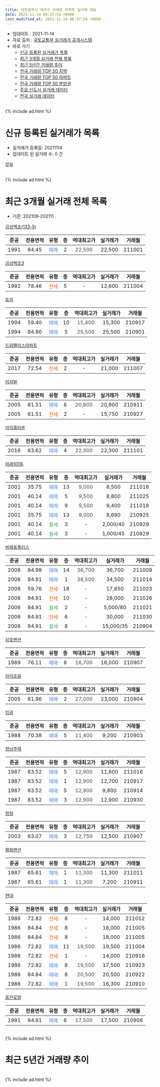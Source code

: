 ```yaml
---
title: 대전광역시 대덕구 비래동 아파트 실거래 정보
date: 2021-11-14 06:37:54 +0900
last_modified_at: 2021-11-14 06:37:54 +0900
---
```


* 업데이트 : 2021-11-14
* 자료 출처 : [국토교통부 실거래가 공개시스템](http://rt.molit.go.kr)
* 바로 가기
    * [신규 등록된 실거래가 목록](#신규-등록된-실거래가-목록)
    * [최근 3개월 실거래 전체 목록](#최근-3개월-실거래-전체-목록)
    * [최근 5년간 거래량 추이](#최근-5년간-거래량-추이)
    * [전국 거래량 TOP 50 지역](https://inasie.github.io/apt-trade-info/최근-3개월-전국에서-가장-거래가-많이-발생한-지역)
    * [전국 거래량 TOP 50 아파트](https://inasie.github.io/apt-trade-info/최근-3개월-전국에서-가장-거래가-많이-발생한-아파트)
    * [전국 거래량 TOP 50 분양권](https://inasie.github.io/apt-trade-info/최근-3개월-전국에서-가장-거래가-많이-발생한-분양권)
    * [주요 신도시 실거래 데이터](https://inasie.github.io/apt-trade-info/주요-신도시)
    * [전국 실거래 데이터](https://inasie.github.io/apt-trade-info/전국)
<br>
{% include ad.html %}
<br>

# 신규 등록된 실거래가 목록
* 실거래가 등록일: 20211114
* 업데이트 된 실거래 수: 0 건

없음

<br>
{% include ad.html %}
<br>

# 최근 3개월 실거래 전체 목록
* 기준: 202109-202111


[금성백조(133-5)](https://search.naver.com/search.naver?query=%EB%8C%80%EC%A0%84%EA%B4%91%EC%97%AD%EC%8B%9C+%EB%8C%80%EB%8D%95%EA%B5%AC+%EB%B9%84%EB%9E%98%EB%8F%99+%EA%B8%88%EC%84%B1%EB%B0%B1%EC%A1%B0%28133-5%29)

|준공|전용면적|유형|층|역대최고가|실거래가|거래월|
|:---:|:---:|:---:|:---:|:---:|:---:|:---:|
|1991|84.45|<span style="color:#4285f3">매매</span>|2|<span style="color:#444444">22,500</span>|22,500|211001|

[금성백조3](https://search.naver.com/search.naver?query=%EB%8C%80%EC%A0%84%EA%B4%91%EC%97%AD%EC%8B%9C+%EB%8C%80%EB%8D%95%EA%B5%AC+%EB%B9%84%EB%9E%98%EB%8F%99+%EA%B8%88%EC%84%B1%EB%B0%B1%EC%A1%B03)

|준공|전용면적|유형|층|역대최고가|실거래가|거래월|
|:---:|:---:|:---:|:---:|:---:|:---:|:---:|
|1992|78.46|<span style="color:#ff5a00">전세</span>|5|<span style="color:#444444">-</span>|12,600|211004|

[둥지](https://search.naver.com/search.naver?query=%EB%8C%80%EC%A0%84%EA%B4%91%EC%97%AD%EC%8B%9C+%EB%8C%80%EB%8D%95%EA%B5%AC+%EB%B9%84%EB%9E%98%EB%8F%99+%EB%91%A5%EC%A7%80)

|준공|전용면적|유형|층|역대최고가|실거래가|거래월|
|:---:|:---:|:---:|:---:|:---:|:---:|:---:|
|1994|59.40|<span style="color:#4285f3">매매</span>|10|<span style="color:#444444">15,400</span>|15,300|210917|
|1994|84.90|<span style="color:#4285f3">매매</span>|5|<span style="color:#444444">25,500</span>|25,500|210901|

[드림팰리스아파트](https://search.naver.com/search.naver?query=%EB%8C%80%EC%A0%84%EA%B4%91%EC%97%AD%EC%8B%9C+%EB%8C%80%EB%8D%95%EA%B5%AC+%EB%B9%84%EB%9E%98%EB%8F%99+%EB%93%9C%EB%A6%BC%ED%8C%B0%EB%A6%AC%EC%8A%A4%EC%95%84%ED%8C%8C%ED%8A%B8)

|준공|전용면적|유형|층|역대최고가|실거래가|거래월|
|:---:|:---:|:---:|:---:|:---:|:---:|:---:|
|2017|72.54|<span style="color:#ff5a00">전세</span>|2|<span style="color:#444444">-</span>|21,000|211007|

[리치빌](https://search.naver.com/search.naver?query=%EB%8C%80%EC%A0%84%EA%B4%91%EC%97%AD%EC%8B%9C+%EB%8C%80%EB%8D%95%EA%B5%AC+%EB%B9%84%EB%9E%98%EB%8F%99+%EB%A6%AC%EC%B9%98%EB%B9%8C)

|준공|전용면적|유형|층|역대최고가|실거래가|거래월|
|:---:|:---:|:---:|:---:|:---:|:---:|:---:|
|2005|81.51|<span style="color:#4285f3">매매</span>|6|<span style="color:#444444">20,800</span>|20,800|210911|
|2005|81.51|<span style="color:#ff5a00">전세</span>|2|<span style="color:#444444">-</span>|15,750|210927|

[마이홈타운](https://search.naver.com/search.naver?query=%EB%8C%80%EC%A0%84%EA%B4%91%EC%97%AD%EC%8B%9C+%EB%8C%80%EB%8D%95%EA%B5%AC+%EB%B9%84%EB%9E%98%EB%8F%99+%EB%A7%88%EC%9D%B4%ED%99%88%ED%83%80%EC%9A%B4)

|준공|전용면적|유형|층|역대최고가|실거래가|거래월|
|:---:|:---:|:---:|:---:|:---:|:---:|:---:|
|2016|83.62|<span style="color:#4285f3">매매</span>|4|<span style="color:#444444">22,300</span>|22,300|211101|

[미래101동](https://search.naver.com/search.naver?query=%EB%8C%80%EC%A0%84%EA%B4%91%EC%97%AD%EC%8B%9C+%EB%8C%80%EB%8D%95%EA%B5%AC+%EB%B9%84%EB%9E%98%EB%8F%99+%EB%AF%B8%EB%9E%98101%EB%8F%99)

|준공|전용면적|유형|층|역대최고가|실거래가|거래월|
|:---:|:---:|:---:|:---:|:---:|:---:|:---:|
|2001|35.75|<span style="color:#4285f3">매매</span>|13|<span style="color:#444444">9,000</span>|8,500|211018|
|2001|40.14|<span style="color:#4285f3">매매</span>|5|<span style="color:#444444">9,500</span>|8,800|211025|
|2001|40.14|<span style="color:#4285f3">매매</span>|9|<span style="color:#444444">9,500</span>|9,400|211018|
|2001|35.75|<span style="color:#4285f3">매매</span>|13|<span style="color:#444444">9,000</span>|8,690|210925|
|2001|40.14|<span style="color:#34a853">월세</span>|3|<span style="color:#444444">-</span>|2,000/40|210929|
|2001|40.14|<span style="color:#34a853">월세</span>|3|<span style="color:#444444">-</span>|1,000/45|210929|

[비래휴플러스](https://search.naver.com/search.naver?query=%EB%8C%80%EC%A0%84%EA%B4%91%EC%97%AD%EC%8B%9C+%EB%8C%80%EB%8D%95%EA%B5%AC+%EB%B9%84%EB%9E%98%EB%8F%99+%EB%B9%84%EB%9E%98%ED%9C%B4%ED%94%8C%EB%9F%AC%EC%8A%A4)

|준공|전용면적|유형|층|역대최고가|실거래가|거래월|
|:---:|:---:|:---:|:---:|:---:|:---:|:---:|
|2006|84.99|<span style="color:#4285f3">매매</span>|14|<span style="color:#444444">36,700</span>|36,700|211009|
|2006|84.91|<span style="color:#4285f3">매매</span>|1|<span style="color:#444444">38,500</span>|34,500|211014|
|2006|59.76|<span style="color:#ff5a00">전세</span>|18|<span style="color:#444444">-</span>|17,850|211023|
|2006|84.91|<span style="color:#ff5a00">전세</span>|10|<span style="color:#444444">-</span>|28,000|211026|
|2006|84.91|<span style="color:#34a853">월세</span>|2|<span style="color:#444444">-</span>|5,000/80|211021|
|2006|84.91|<span style="color:#ff5a00">전세</span>|6|<span style="color:#444444">-</span>|30,000|211030|
|2006|84.91|<span style="color:#34a853">월세</span>|8|<span style="color:#444444">-</span>|15,000/35|210904|

[삼호맨션](https://search.naver.com/search.naver?query=%EB%8C%80%EC%A0%84%EA%B4%91%EC%97%AD%EC%8B%9C+%EB%8C%80%EB%8D%95%EA%B5%AC+%EB%B9%84%EB%9E%98%EB%8F%99+%EC%82%BC%ED%98%B8%EB%A7%A8%EC%85%98)

|준공|전용면적|유형|층|역대최고가|실거래가|거래월|
|:---:|:---:|:---:|:---:|:---:|:---:|:---:|
|1989|76.11|<span style="color:#4285f3">매매</span>|8|<span style="color:#444444">16,700</span>|16,000|210907|

[아이조움](https://search.naver.com/search.naver?query=%EB%8C%80%EC%A0%84%EA%B4%91%EC%97%AD%EC%8B%9C+%EB%8C%80%EB%8D%95%EA%B5%AC+%EB%B9%84%EB%9E%98%EB%8F%99+%EC%95%84%EC%9D%B4%EC%A1%B0%EC%9B%80)

|준공|전용면적|유형|층|역대최고가|실거래가|거래월|
|:---:|:---:|:---:|:---:|:---:|:---:|:---:|
|2005|81.96|<span style="color:#4285f3">매매</span>|2|<span style="color:#444444">27,000</span>|23,000|210904|

[임광](https://search.naver.com/search.naver?query=%EB%8C%80%EC%A0%84%EA%B4%91%EC%97%AD%EC%8B%9C+%EB%8C%80%EB%8D%95%EA%B5%AC+%EB%B9%84%EB%9E%98%EB%8F%99+%EC%9E%84%EA%B4%91)

|준공|전용면적|유형|층|역대최고가|실거래가|거래월|
|:---:|:---:|:---:|:---:|:---:|:---:|:---:|
|1988|70.38|<span style="color:#4285f3">매매</span>|5|<span style="color:#444444">11,400</span>|9,200|210903|

[정남주택](https://search.naver.com/search.naver?query=%EB%8C%80%EC%A0%84%EA%B4%91%EC%97%AD%EC%8B%9C+%EB%8C%80%EB%8D%95%EA%B5%AC+%EB%B9%84%EB%9E%98%EB%8F%99+%EC%A0%95%EB%82%A8%EC%A3%BC%ED%83%9D)

|준공|전용면적|유형|층|역대최고가|실거래가|거래월|
|:---:|:---:|:---:|:---:|:---:|:---:|:---:|
|1987|83.52|<span style="color:#4285f3">매매</span>|5|<span style="color:#444444">12,900</span>|11,600|211016|
|1987|83.52|<span style="color:#4285f3">매매</span>|1|<span style="color:#444444">12,900</span>|12,700|210917|
|1987|83.52|<span style="color:#4285f3">매매</span>|5|<span style="color:#444444">12,900</span>|9,800|210914|
|1987|83.52|<span style="color:#4285f3">매매</span>|3|<span style="color:#444444">12,900</span>|12,900|210930|

[청정](https://search.naver.com/search.naver?query=%EB%8C%80%EC%A0%84%EA%B4%91%EC%97%AD%EC%8B%9C+%EB%8C%80%EB%8D%95%EA%B5%AC+%EB%B9%84%EB%9E%98%EB%8F%99+%EC%B2%AD%EC%A0%95)

|준공|전용면적|유형|층|역대최고가|실거래가|거래월|
|:---:|:---:|:---:|:---:|:---:|:---:|:---:|
|2003|63.07|<span style="color:#4285f3">매매</span>|3|<span style="color:#444444">12,750</span>|12,500|210907|

[평화맨션](https://search.naver.com/search.naver?query=%EB%8C%80%EC%A0%84%EA%B4%91%EC%97%AD%EC%8B%9C+%EB%8C%80%EB%8D%95%EA%B5%AC+%EB%B9%84%EB%9E%98%EB%8F%99+%ED%8F%89%ED%99%94%EB%A7%A8%EC%85%98)

|준공|전용면적|유형|층|역대최고가|실거래가|거래월|
|:---:|:---:|:---:|:---:|:---:|:---:|:---:|
|1987|65.61|<span style="color:#4285f3">매매</span>|1|<span style="color:#444444">11,300</span>|11,300|211011|
|1987|65.61|<span style="color:#4285f3">매매</span>|1|<span style="color:#444444">11,300</span>|7,200|210911|

[현대](https://search.naver.com/search.naver?query=%EB%8C%80%EC%A0%84%EA%B4%91%EC%97%AD%EC%8B%9C+%EB%8C%80%EB%8D%95%EA%B5%AC+%EB%B9%84%EB%9E%98%EB%8F%99+%ED%98%84%EB%8C%80)

|준공|전용면적|유형|층|역대최고가|실거래가|거래월|
|:---:|:---:|:---:|:---:|:---:|:---:|:---:|
|1986|72.82|<span style="color:#ff5a00">전세</span>|8|<span style="color:#444444">-</span>|14,000|211012|
|1986|84.84|<span style="color:#ff5a00">전세</span>|8|<span style="color:#444444">-</span>|18,000|211005|
|1986|84.84|<span style="color:#ff5a00">전세</span>|8|<span style="color:#444444">-</span>|18,000|211005|
|1986|72.82|<span style="color:#4285f3">매매</span>|11|<span style="color:#444444">19,500</span>|19,500|211004|
|1986|72.82|<span style="color:#ff5a00">전세</span>|1|<span style="color:#444444">-</span>|14,000|210916|
|1986|72.82|<span style="color:#4285f3">매매</span>|8|<span style="color:#444444">19,500</span>|17,500|210923|
|1986|84.84|<span style="color:#4285f3">매매</span>|8|<span style="color:#444444">20,500</span>|20,500|210922|
|1986|72.82|<span style="color:#4285f3">매매</span>|1|<span style="color:#444444">19,500</span>|16,300|210910|

[흥진로얄](https://search.naver.com/search.naver?query=%EB%8C%80%EC%A0%84%EA%B4%91%EC%97%AD%EC%8B%9C+%EB%8C%80%EB%8D%95%EA%B5%AC+%EB%B9%84%EB%9E%98%EB%8F%99+%ED%9D%A5%EC%A7%84%EB%A1%9C%EC%96%84)

|준공|전용면적|유형|층|역대최고가|실거래가|거래월|
|:---:|:---:|:---:|:---:|:---:|:---:|:---:|
|1991|84.91|<span style="color:#4285f3">매매</span>|6|<span style="color:#444444">17,500</span>|17,500|210906|


<br>
{% include ad.html %}
<br>

# 최근 5년간 거래량 추이


<div style="width:100%;">
    <canvas id="deal_progress" height="200"></canvas>
</div>

<script>
new Chart(document.getElementById("deal_progress"), {
    type: 'line',
    data: {
        labels: ['201611','201612','201701','201702','201703','201704','201705','201706','201707','201708','201709','201710','201711','201712','201801','201802','201803','201804','201805','201806','201807','201808','201809','201810','201811','201812','201901','201902','201903','201904','201905','201906','201907','201908','201909','201910','201911','201912','202001','202002','202003','202004','202005','202006','202007','202008','202009','202010','202011','202012','202101','202102','202103','202104','202105','202106','202107','202108','202109','202110','202111'],
        datasets: [{
            label: '매매',
            pointRadius: 1,
            data: [11, 11, 10, 17, 22, 15, 16, 24, 14, 12, 12, 11, 10, 6, 11, 17, 23, 7, 11, 14, 7, 11, 16, 13, 6, 7, 10, 10, 10, 14, 5, 8, 6, 16, 13, 20, 20, 24, 13, 16, 15, 20, 20, 24, 23, 23, 17, 24, 19, 7, 18, 16, 20, 55, 44, 28, 24, 5, 16, 9, 1],
            borderColor: "rgba(255, 201, 14, 1)",
            backgroundColor: "rgba(255, 201, 14, 0.5)",
            fill: false,
            lineTension: 0
        },{
            label: '전월세',
            pointRadius: 1,
            data: [10, 7, 5, 11, 11, 12, 8, 10, 6, 4, 6, 8, 10, 11, 7, 4, 10, 6, 6, 6, 5, 2, 12, 12, 8, 10, 12, 4, 12, 14, 4, 6, 6, 9, 4, 8, 7, 8, 9, 5, 4, 6, 4, 2, 6, 8, 8, 12, 6, 9, 4, 7, 7, 10, 14, 10, 5, 2, 5, 9, 0],
            borderColor: "rgba(0, 141, 185, 1)",
            backgroundColor: "rgba(0, 141, 185, 0.5)",
            fill: false,
            lineTension: 0
        }
        ]
    },
    options: {
        responsive: true,
        title: {
            display: false
        },
        tooltips: {
            mode: 'index',
            intersect: false
        },
        hover: {
            mode: 'nearest',
            intersect: true
        },
        scales: {
            xAxes: [{
                display: true,
                scaleLabel: {
                    display: true,
                    labelString: '년/월'
                }
            }],
            yAxes: [{
                display: true,
                ticks: {
                    suggestedMin: 0,
                },
                scaleLabel: {
                    display: true,
                    labelString: '실거래 수'
                }
            }]
        }
    }
});

</script>


<br>
{% include ad.html %}
<br>


